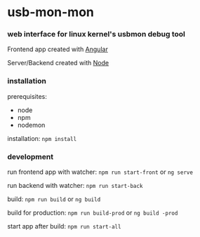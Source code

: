 # usb-mon-mon
### web interface for linux kernel's usbmon debug tool

Frontend app created with [Angular](https://angular.io/)

Server/Backend created with [Node](https://nodejs.org/)


### installation

prerequisites:
- node
- npm
- nodemon

installation: `npm install`

### development

run frontend app with watcher: `npm run start-front` or `ng serve`

run backend with watcher: `npm run start-back`

build: `npm run build` or `ng build`

build for production: `npm run build-prod` or `ng build -prod`

start app after build: `npm run start-all`

